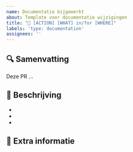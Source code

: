 ```yaml
---
name: Documentatie bijgewerkt
about: Template voor documentatie wijzigingen
title: "📝 [ACTION] [WHAT] in/for [WHERE]"
labels: 'type: documentation'
assignees: ''
---
```


## 🔍 Samenvatting

<!-- Geef een korte beschrijving van deze wijziging (1-3 zinnen) -->

Deze PR ...

## 📝 Beschrijving

<!-- Beschrijf in detail en puntsgewijs wat je aangepast hebt. -->

- 
- 
- 

## 💬 Extra informatie

<!-- Optioneel: relevante context, screenshots, links naar tickets -->